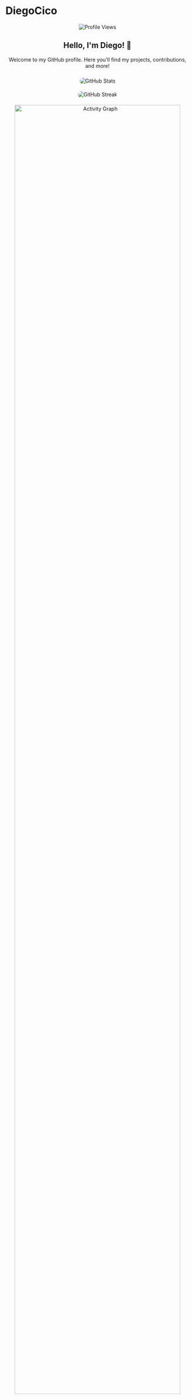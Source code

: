 # DiegoCico

<p align="center">
  <img src="https://komarev.com/ghpvc/?username=diegocico&label=Profile%20Views&color=blue&style=flat" alt="Profile Views">
</p>

<h2 align="center">Hello, I'm Diego! 👋</h2>
<p align="center">
  Welcome to my GitHub profile. Here you'll find my projects, contributions, and more!
</p>

<div align="center">
  <!-- GitHub Stats -->
  <img src="https://github-readme-stats.vercel.app/api?username=diegocico&show_icons=true&theme=dracula&hide_border=true" alt="GitHub Stats" style="margin: 10px; border-radius: 10px;">
</div>

<div align="center">
  <!-- GitHub Streak Stats -->
  <img src="https://github-readme-streak-stats.herokuapp.com/?user=diegocico&theme=dracula&hide_border=true" alt="GitHub Streak" style="margin: 10px; border-radius: 10px;">
</div>

<div align="center">
  <!-- GitHub Activity Graph -->
  <img src="https://activity-graph.herokuapp.com/graph?username=diegocico&theme=dracula" alt="Activity Graph" style="margin: 10px; border-radius: 10px; width: 95%;">
</div>

<div align="center">
  <!-- GitHub Profile Trophy -->
  <img src="https://github-profile-trophy.vercel.app/?username=diegocico&theme=gruvbox&no-frame=true&margin-w=15" alt="GitHub Trophies" style="margin: 10px; border-radius: 10px;">
</div>

<p align="center"><em>Thanks for stopping by!</em></p>
